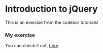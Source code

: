 # Introduction to jQuery
This is an exercise from the codebar tutorials!
### My exercise
You can check it out, [here](https://github.com/x8a/codebar_wishlist/index.html).